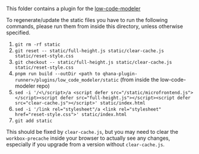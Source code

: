 This folder contains a plugin for the [low-code-modeler](https://github.com/LEQO-Framework/low-code-modeler)

To regenerate/update the static files you have to run the following commands,
please run them from inside this directory, unless otherwise specified.

1. `git rm -rf static`
2. `git reset -- static/full-height.js static/clear-cache.js static/reset-style.css`
3. `git checkout -- static/full-height.js static/clear-cache.js static/reset-style.css`
4. `pnpm run build --outDir <path to qhana-plugin-runner>/plugins/low_code_modeler/static` (from inside the low-code-modeler repo)
5. `sed -i '/<\/script>/a <script defer src="/static/microfrontend.js"></script><script defer src="full-height.js"></script><script defer src="clear-cache.js"></script>' static/index.html`
6. `sed -i '/link rel="stylesheet"/a <link rel="stylesheet" href="reset-style.css">' static/index.html`
7. `git add static`

This should be fixed by `clear-cache.js`, but you may need to clear
the `workbox-precache` inside your browser to actually see any
changes, especially if you upgrade from a version without
`clear-cache.js`.
